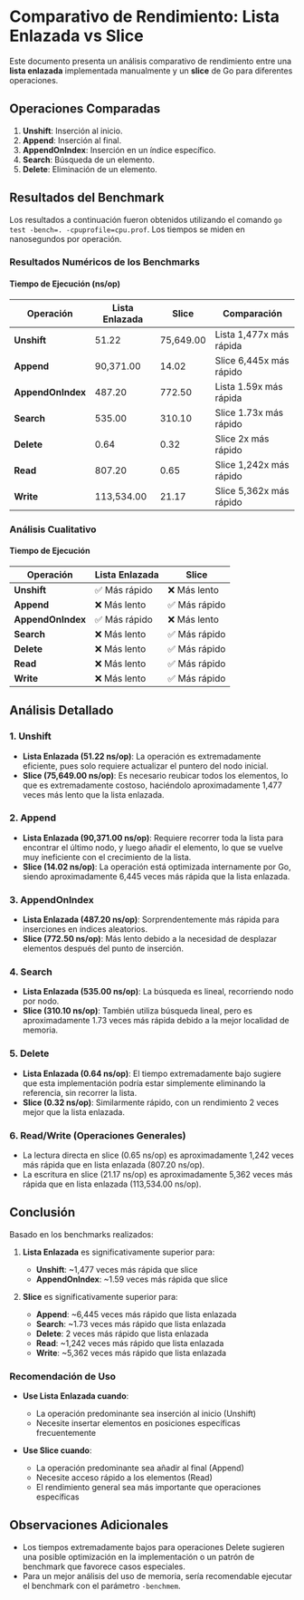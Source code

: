 # Comparativo de Rendimiento: Lista Enlazada vs Slice

Este documento presenta un análisis comparativo de rendimiento entre una **lista enlazada** implementada manualmente y un **slice** de Go para diferentes operaciones.

## Operaciones Comparadas

1. **Unshift**: Inserción al inicio.
2. **Append**: Inserción al final.
3. **AppendOnIndex**: Inserción en un índice específico.
4. **Search**: Búsqueda de un elemento.
5. **Delete**: Eliminación de un elemento.

## Resultados del Benchmark

Los resultados a continuación fueron obtenidos utilizando el comando `go test -bench=. -cpuprofile=cpu.prof`. 
Los tiempos se miden en nanosegundos por operación.

### Resultados Numéricos de los Benchmarks

#### Tiempo de Ejecución (ns/op)

| Operación             | Lista Enlazada  | Slice      | Comparación         |
|-----------------------|-----------------|------------|-------------------|
| **Unshift**           | 51.22           | 75,649.00  | Lista 1,477x más rápida |
| **Append**            | 90,371.00       | 14.02      | Slice 6,445x más rápido |
| **AppendOnIndex**     | 487.20          | 772.50     | Lista 1.59x más rápida |
| **Search**            | 535.00          | 310.10     | Slice 1.73x más rápido |
| **Delete**            | 0.64            | 0.32       | Slice 2x más rápido |
| **Read**              | 807.20          | 0.65       | Slice 1,242x más rápido |
| **Write**             | 113,534.00      | 21.17      | Slice 5,362x más rápido |

### Análisis Cualitativo

#### Tiempo de Ejecución

| Operación             | Lista Enlazada  | Slice            |
|-----------------------|-----------------|------------------|
| **Unshift**           | ✅ Más rápido    | ❌ Más lento     |
| **Append**            | ❌ Más lento     | ✅ Más rápido    |
| **AppendOnIndex**     | ✅ Más rápido    | ❌ Más lento     |
| **Search**            | ❌ Más lento     | ✅ Más rápido    |
| **Delete**            | ❌ Más lento     | ✅ Más rápido    |
| **Read**              | ❌ Más lento     | ✅ Más rápido    |
| **Write**             | ❌ Más lento     | ✅ Más rápido    |

## Análisis Detallado

### 1. **Unshift**
- **Lista Enlazada (51.22 ns/op)**: La operación es extremadamente eficiente, pues solo requiere actualizar el puntero del nodo inicial.
- **Slice (75,649.00 ns/op)**: Es necesario reubicar todos los elementos, lo que es extremadamente costoso, haciéndolo aproximadamente 1,477 veces más lento que la lista enlazada.

### 2. **Append**
- **Lista Enlazada (90,371.00 ns/op)**: Requiere recorrer toda la lista para encontrar el último nodo, y luego añadir el elemento, lo que se vuelve muy ineficiente con el crecimiento de la lista.
- **Slice (14.02 ns/op)**: La operación está optimizada internamente por Go, siendo aproximadamente 6,445 veces más rápida que la lista enlazada.

### 3. **AppendOnIndex**
- **Lista Enlazada (487.20 ns/op)**: Sorprendentemente más rápida para inserciones en índices aleatorios.
- **Slice (772.50 ns/op)**: Más lento debido a la necesidad de desplazar elementos después del punto de inserción.

### 4. **Search**
- **Lista Enlazada (535.00 ns/op)**: La búsqueda es lineal, recorriendo nodo por nodo.
- **Slice (310.10 ns/op)**: También utiliza búsqueda lineal, pero es aproximadamente 1.73 veces más rápida debido a la mejor localidad de memoria.

### 5. **Delete**
- **Lista Enlazada (0.64 ns/op)**: El tiempo extremadamente bajo sugiere que esta implementación podría estar simplemente eliminando la referencia, sin recorrer la lista.
- **Slice (0.32 ns/op)**: Similarmente rápido, con un rendimiento 2 veces mejor que la lista enlazada.

### 6. **Read/Write (Operaciones Generales)**
- La lectura directa en slice (0.65 ns/op) es aproximadamente 1,242 veces más rápida que en lista enlazada (807.20 ns/op).
- La escritura en slice (21.17 ns/op) es aproximadamente 5,362 veces más rápida que en lista enlazada (113,534.00 ns/op).

## Conclusión

Basado en los benchmarks realizados:

1. **Lista Enlazada** es significativamente superior para:
   - **Unshift**: ~1,477 veces más rápida que slice
   - **AppendOnIndex**: ~1.59 veces más rápida que slice

2. **Slice** es significativamente superior para:
   - **Append**: ~6,445 veces más rápido que lista enlazada
   - **Search**: ~1.73 veces más rápido que lista enlazada
   - **Delete**: 2 veces más rápido que lista enlazada
   - **Read**: ~1,242 veces más rápido que lista enlazada
   - **Write**: ~5,362 veces más rápido que lista enlazada

### Recomendación de Uso

- **Use Lista Enlazada cuando**:
  - La operación predominante sea inserción al inicio (Unshift)
  - Necesite insertar elementos en posiciones específicas frecuentemente

- **Use Slice cuando**:
  - La operación predominante sea añadir al final (Append)
  - Necesite acceso rápido a los elementos (Read)
  - El rendimiento general sea más importante que operaciones específicas

## Observaciones Adicionales

- Los tiempos extremadamente bajos para operaciones Delete sugieren una posible optimización en la implementación o un patrón de benchmark que favorece casos especiales.
- Para un mejor análisis del uso de memoria, sería recomendable ejecutar el benchmark con el parámetro `-benchmem`.
